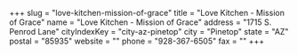 +++
slug = "love-kitchen-mission-of-grace"
title = "Love Kitchen - Mission of Grace"
name = "Love Kitchen - Mission of Grace"
address = "1715 S. Penrod Lane"
cityIndexKey = "city-az-pinetop"
city = "Pinetop"
state = "AZ"
postal = "85935"
website = ""
phone = "928-367-6505"
fax = ""
+++
